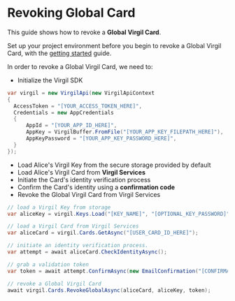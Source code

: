 # Revoking Global Card

This guide shows how to revoke a **Global Virgil Card**.

Set up your project environment before you begin to revoke a Global Virgil Card, with the [getting started](/docs/guides/configuration/client-configuration.md) guide.

In order to revoke a Global Virgil Card, we need to:

-  Initialize the Virgil SDK

```cs
var virgil = new VirgilApi(new VirgilApiContext
{
  AccessToken = "[YOUR_ACCESS_TOKEN_HERE]",
  Credentials = new AppCredentials
  {
      AppId = "[YOUR_APP_ID_HERE]",
      AppKey = VirgilBuffer.FromFile("[YOUR_APP_KEY_FILEPATH_HERE]"),
      AppKeyPassword = "[YOUR_APP_KEY_PASSWORD_HERE]",
  }
});
```

- Load Alice's Virgil Key from the secure storage provided by default
- Load Alice's Virgil Card from **Virgil Services**
- Initiate the Card's identity verification process
- Confirm the Card's identity using a **confirmation code**
- Revoke the Global Virgil Card from Virgil Services

```cs
// load a Virgil Key from storage
var aliceKey = virgil.Keys.Load("[KEY_NAME]", "[OPTIONAL_KEY_PASSWORD]");

// load a Virgil Card from Virgil Services
var aliceCard = virgil.Cards.GetAsync("[USER_CARD_ID_HERE]");

// initiate an identity verification process.
var attempt = await aliceCard.CheckIdentityAsync();

// grab a validation token
var token = await attempt.ConfirmAsync(new EmailConfirmation("[CONFIRMATION_CODE]"));

// revoke a Global Virgil Card
await virgil.Cards.RevokeGlobalAsync(aliceCard, aliceKey, token);
```
